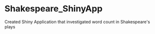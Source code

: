 # Shakespeare_ShinyApp
Created Shiny Application that investigated word count in Shakespeare's plays 
